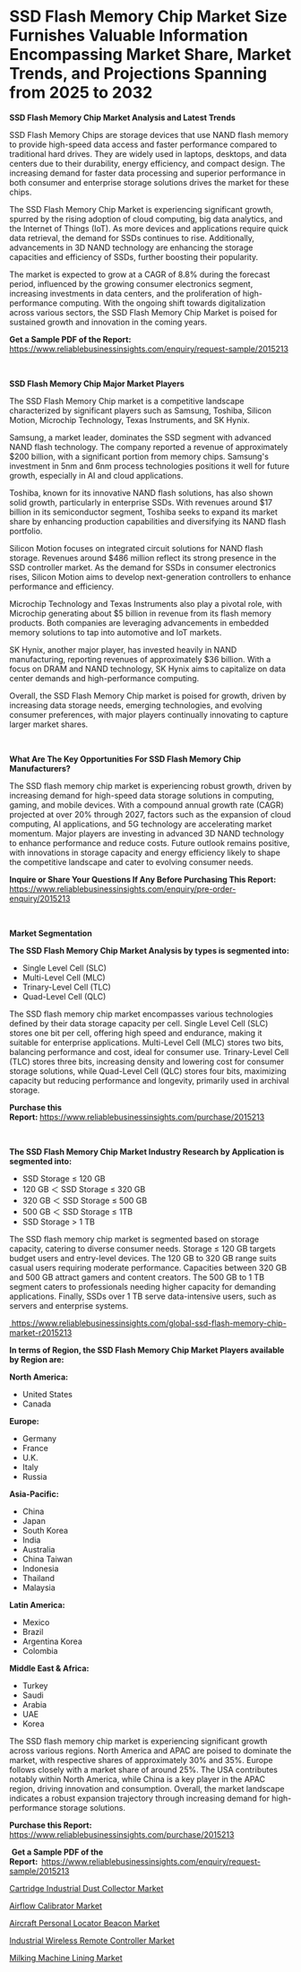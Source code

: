 <p><h1>SSD Flash Memory Chip Market Size Furnishes Valuable Information Encompassing Market Share, Market Trends, and Projections Spanning from 2025 to 2032</h1></p><p><strong>SSD Flash Memory Chip Market Analysis and Latest Trends</strong></p>
<p><p>SSD Flash Memory Chips are storage devices that use NAND flash memory to provide high-speed data access and faster performance compared to traditional hard drives. They are widely used in laptops, desktops, and data centers due to their durability, energy efficiency, and compact design. The increasing demand for faster data processing and superior performance in both consumer and enterprise storage solutions drives the market for these chips.</p><p>The SSD Flash Memory Chip Market is experiencing significant growth, spurred by the rising adoption of cloud computing, big data analytics, and the Internet of Things (IoT). As more devices and applications require quick data retrieval, the demand for SSDs continues to rise. Additionally, advancements in 3D NAND technology are enhancing the storage capacities and efficiency of SSDs, further boosting their popularity.</p><p>The market is expected to grow at a CAGR of 8.8% during the forecast period, influenced by the growing consumer electronics segment, increasing investments in data centers, and the proliferation of high-performance computing. With the ongoing shift towards digitalization across various sectors, the SSD Flash Memory Chip Market is poised for sustained growth and innovation in the coming years.</p></p>
<p><strong>Get a Sample PDF of the Report:&nbsp;</strong> <a href="https://www.reliablebusinessinsights.com/enquiry/request-sample/2015213?utm_campaign=3116&utm_medium=2&utm_source=Github&utm_content=ia&utm_term=29032025&utm_id=ssd-flash-memory-chip">https://www.reliablebusinessinsights.com/enquiry/request-sample/2015213</a></p>
<p>&nbsp;</p>
<p><strong>SSD Flash Memory Chip Major Market Players</strong></p>
<p><p>The SSD Flash Memory Chip market is a competitive landscape characterized by significant players such as Samsung, Toshiba, Silicon Motion, Microchip Technology, Texas Instruments, and SK Hynix. </p><p>Samsung, a market leader, dominates the SSD segment with advanced NAND flash technology. The company reported a revenue of approximately $200 billion, with a significant portion from memory chips. Samsung's investment in 5nm and 6nm process technologies positions it well for future growth, especially in AI and cloud applications.</p><p>Toshiba, known for its innovative NAND flash solutions, has also shown solid growth, particularly in enterprise SSDs. With revenues around $17 billion in its semiconductor segment, Toshiba seeks to expand its market share by enhancing production capabilities and diversifying its NAND flash portfolio.</p><p>Silicon Motion focuses on integrated circuit solutions for NAND flash storage. Revenues around $486 million reflect its strong presence in the SSD controller market. As the demand for SSDs in consumer electronics rises, Silicon Motion aims to develop next-generation controllers to enhance performance and efficiency.</p><p>Microchip Technology and Texas Instruments also play a pivotal role, with Microchip generating about $5 billion in revenue from its flash memory products. Both companies are leveraging advancements in embedded memory solutions to tap into automotive and IoT markets.</p><p>SK Hynix, another major player, has invested heavily in NAND manufacturing, reporting revenues of approximately $36 billion. With a focus on DRAM and NAND technology, SK Hynix aims to capitalize on data center demands and high-performance computing.</p><p>Overall, the SSD Flash Memory Chip market is poised for growth, driven by increasing data storage needs, emerging technologies, and evolving consumer preferences, with major players continually innovating to capture larger market shares.</p></p>
<p>&nbsp;</p>
<p><strong>What Are The Key Opportunities For SSD Flash Memory Chip Manufacturers?</strong></p>
<p><p>The SSD flash memory chip market is experiencing robust growth, driven by increasing demand for high-speed data storage solutions in computing, gaming, and mobile devices. With a compound annual growth rate (CAGR) projected at over 20% through 2027, factors such as the expansion of cloud computing, AI applications, and 5G technology are accelerating market momentum. Major players are investing in advanced 3D NAND technology to enhance performance and reduce costs. Future outlook remains positive, with innovations in storage capacity and energy efficiency likely to shape the competitive landscape and cater to evolving consumer needs.</p></p>
<p><strong>Inquire or Share Your Questions If Any Before Purchasing This Report:</strong> <a href="https://www.reliablebusinessinsights.com/enquiry/pre-order-enquiry/2015213?utm_campaign=3116&utm_medium=2&utm_source=Github&utm_content=ia&utm_term=29032025&utm_id=ssd-flash-memory-chip">https://www.reliablebusinessinsights.com/enquiry/pre-order-enquiry/2015213</a></p>
<p>&nbsp;</p>
<p><strong>Market Segmentation</strong></p>
<p><strong>The SSD Flash Memory Chip Market Analysis by types is segmented into:</strong></p>
<p><ul><li>Single Level Cell (SLC)</li><li>Multi-Level Cell (MLC)</li><li>Trinary-Level Cell (TLC)</li><li>Quad-Level Cell (QLC)</li></ul></p>
<p><p>The SSD flash memory chip market encompasses various technologies defined by their data storage capacity per cell. Single Level Cell (SLC) stores one bit per cell, offering high speed and endurance, making it suitable for enterprise applications. Multi-Level Cell (MLC) stores two bits, balancing performance and cost, ideal for consumer use. Trinary-Level Cell (TLC) stores three bits, increasing density and lowering cost for consumer storage solutions, while Quad-Level Cell (QLC) stores four bits, maximizing capacity but reducing performance and longevity, primarily used in archival storage.</p></p>
<p><strong>Purchase this Report:&nbsp;</strong><a href="https://www.reliablebusinessinsights.com/purchase/2015213?utm_campaign=3116&utm_medium=2&utm_source=Github&utm_content=ia&utm_term=29032025&utm_id=ssd-flash-memory-chip">https://www.reliablebusinessinsights.com/purchase/2015213</a></p>
<p>&nbsp;</p>
<p><strong>The SSD Flash Memory Chip Market Industry Research by Application is segmented into:</strong></p>
<p><ul><li>SSD Storage ≤ 120 GB</li><li>120 GB ＜ SSD Storage ≤ 320 GB</li><li>320 GB ＜ SSD Storage ≤ 500 GB</li><li>500 GB ＜ SSD Storage ≤ 1TB</li><li>SSD Storage > 1 TB</li></ul></p>
<p><p>The SSD flash memory chip market is segmented based on storage capacity, catering to diverse consumer needs. Storage ≤ 120 GB targets budget users and entry-level devices. The 120 GB to 320 GB range suits casual users requiring moderate performance. Capacities between 320 GB and 500 GB attract gamers and content creators. The 500 GB to 1 TB segment caters to professionals needing higher capacity for demanding applications. Finally, SSDs over 1 TB serve data-intensive users, such as servers and enterprise systems.</p></p>
<p><a href="https://www.reliablebusinessinsights.com/global-ssd-flash-memory-chip-market-r2015213?utm_campaign=3116&utm_medium=2&utm_source=Github&utm_content=ia&utm_term=29032025&utm_id=ssd-flash-memory-chip">&nbsp;https://www.reliablebusinessinsights.com/global-ssd-flash-memory-chip-market-r2015213</a></p>
<p><strong>In terms of Region, the SSD Flash Memory Chip Market Players available by Region are:</strong></p>
<p>
    <p> <strong> North America: </strong>
        <ul>
            <li>United States</li>
            <li>Canada</li>
        </ul>
        </p> 
    <p> <strong> Europe: </strong>
        <ul>
            <li>Germany</li>
            <li>France</li>
            <li>U.K.</li>
            <li>Italy</li>
            <li>Russia</li>
        </ul>
        </p> 
    <p> <strong> Asia-Pacific: </strong>
        <ul>
            <li>China</li>
            <li>Japan</li>
            <li>South Korea</li>
            <li>India</li>
            <li>Australia</li>
            <li>China Taiwan</li>
            <li>Indonesia</li>
            <li>Thailand</li>
            <li>Malaysia</li>
        </ul>
        </p> 
    <p> <strong> Latin America: </strong>
        <ul>
            <li>Mexico</li>
            <li>Brazil</li>
            <li>Argentina Korea</li>
            <li>Colombia</li>
        </ul>
        </p> 
    <p> <strong> Middle East & Africa: </strong>
        <ul>
            <li>Turkey</li>
            <li>Saudi</li>
            <li>Arabia</li>
            <li>UAE</li>
            <li>Korea</li>
        </ul>
    </p>
    </p>
<p><p>The SSD flash memory chip market is experiencing significant growth across various regions. North America and APAC are poised to dominate the market, with respective shares of approximately 30% and 35%. Europe follows closely with a market share of around 25%. The USA contributes notably within North America, while China is a key player in the APAC region, driving innovation and consumption. Overall, the market landscape indicates a robust expansion trajectory through increasing demand for high-performance storage solutions.</p></p>
<p><strong>Purchase this Report: </strong><a href="https://www.reliablebusinessinsights.com/purchase/2015213?utm_campaign=3116&utm_medium=2&utm_source=Github&utm_content=ia&utm_term=29032025&utm_id=ssd-flash-memory-chip">https://www.reliablebusinessinsights.com/purchase/2015213</a></p>
<p>&nbsp;<strong>Get a Sample PDF of the Report:&nbsp;&nbsp;</strong><a href="https://www.reliablebusinessinsights.com/enquiry/request-sample/2015213?utm_campaign=3116&utm_medium=2&utm_source=Github&utm_content=ia&utm_term=29032025&utm_id=ssd-flash-memory-chip">https://www.reliablebusinessinsights.com/enquiry/request-sample/2015213</a></p>
<p><strong></strong></p>
<p><p><a href="https://www.linkedin.com/pulse/cartridge-industrial-dust-collector-market-competitive-landscape-xetbf?utm_campaign=3116&utm_medium=2&utm_source=Github&utm_content=ia&utm_term=29032025&utm_id=ssd-flash-memory-chip">Cartridge Industrial Dust Collector Market</a></p><p><a href="https://www.linkedin.com/pulse/revenue-demand-airflow-calibrator-market-expected-grow-17tlf?utm_campaign=3116&utm_medium=2&utm_source=Github&utm_content=ia&utm_term=29032025&utm_id=ssd-flash-memory-chip">Airflow Calibrator Market</a></p><p><a href="https://www.linkedin.com/pulse/aircraft-personal-locator-beacon-market-size-cagr-98-forecast-ssjrf?utm_campaign=3116&utm_medium=2&utm_source=Github&utm_content=ia&utm_term=29032025&utm_id=ssd-flash-memory-chip">Aircraft Personal Locator Beacon Market</a></p><p><a href="https://github.com/shirlantosx7/Market-Research-Report-List-1/blob/main/industrial-wireless-remote-controller-market.md?utm_campaign=3116&utm_medium=2&utm_source=Github&utm_content=ia&utm_term=29032025&utm_id=ssd-flash-memory-chip">Industrial Wireless Remote Controller Market</a></p><p><a href="https://www.linkedin.com/pulse/market-trends-milking-machine-lining-industry-size-share-lytlf?utm_campaign=3116&utm_medium=2&utm_source=Github&utm_content=ia&utm_term=29032025&utm_id=ssd-flash-memory-chip">Milking Machine Lining Market</a></p></p>